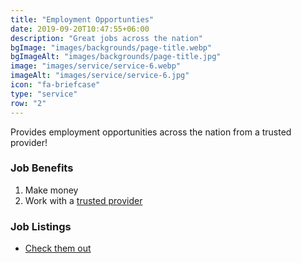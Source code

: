 ```yaml
---
title: "Employment Opportunties"
date: 2019-09-20T10:47:55+06:00
description: "Great jobs across the nation"
bgImage: "images/backgrounds/page-title.webp"
bgImageAlt: "images/backgrounds/page-title.jpg"
image: "images/service/service-6.webp"
imageAlt: "images/service/service-6.jpg"
icon: "fa-briefcase"
type: "service"
row: "2"
---
```


Provides employment opportunities across the nation from a trusted provider!

### Job Benefits

1. Make money
2. Work with a [trusted provider](https://www.annexgroup.com/)

### Job Listings

- [Check them out](https://canadadev.com/jobs)
